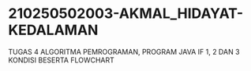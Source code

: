 # 210250502003-AKMAL_HIDAYAT-KEDALAMAN
TUGAS 4 ALGORITMA PEMROGRAMAN, PROGRAM JAVA IF 1, 2 DAN 3 KONDISI BESERTA FLOWCHART
